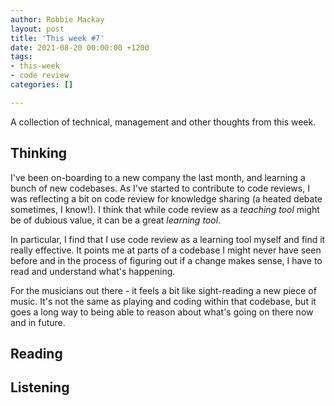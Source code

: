 ```yaml
---
author: Robbie Mackay
layout: post
title: 'This week #7'
date: 2021-08-20 00:00:00 +1200
tags:
- this-week
- code review
categories: []

---
```

A collection of technical, management and other thoughts from this week.

## Thinking

I've been on-boarding to a new company the last month, and learning a bunch of new codebases. As I've started to contribute to code reviews, I was reflecting a bit on code review for knowledge sharing (a heated debate sometimes, I know!). I think that while code review as a _teaching tool_ might be of dubious value, it can be a great _learning tool_.

In particular, I find that I use code review as a learning tool myself and find it really effective. It points me at parts of a codebase I might never have seen before and in the process of figuring out if a change makes sense, I have to read and understand what's happening.

For the musicians out there - it feels a bit like sight-reading a new piece of music. It's not the same as playing and coding within that codebase, but it goes a long way to being able to reason about what's going on there now and in future.

## Reading

## Listening